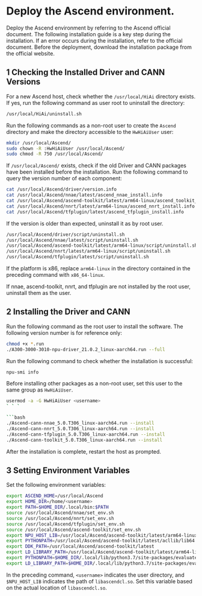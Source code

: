 # Deploy the Ascend environment.

Deploy the Ascend environment by referring to the Ascend official document. The following installation guide 
is a key step during the installation. If an error occurs during the installation, refer to the official document.
Before the deployment, download the installation package from the official website.

## 1 Checking the Installed Driver and CANN Versions

For a new Ascend host, check whether the `/usr/local/HiAi` directory exists. If yes, 
run the following command as user root to uninstall the directory:

```bash
/usr/local/HiAi/uninstall.sh
```

Run the following commands as a non-root user to create the `Ascend` directory and make the
directory accessible to the `HwHiAiUser` user:

```bash
mkdir /usr/local/Ascend/
sudo chown -R :HwHiAiUser /usr/local/Ascend/
sudo chmod -R 750 /usr/local/Ascend/
```

If `/usr/local/Ascend/` exists, check if the old Driver and CANN packages have been installed 
before the installation. 
Run the following command to query the version number of each component:

```bash
cat /usr/local/Ascend/driver/version.info
cat /usr/local/Ascend/nnae/latest/ascend_nnae_install.info
cat /usr/local/Ascend/ascend-toolkit/latest/arm64-linux/ascend_toolkit_install.info
cat /usr/local/Ascend/nnrt/latest/arm64-linux/ascend_nnrt_install.info
cat /usr/local/Ascend/tfplugin/latest/ascend_tfplugin_install.info
```


If the version is older than expected, uninstall it as by root user.

```bash
/usr/local/Ascend/driver/script/uninstall.sh
/usr/local/Ascend/nnae/latest/script/uninstall.sh
/usr/local/Ascend/ascend-toolkit/latest/arm64-linux/script/uninstall.sh
/usr/local/Ascend/nnrt/latest/arm64-linux/script/uninstall.sh
/usr/local/Ascend/tfplugin/latest/script/uninstall.sh
```

If the platform is x86, replace `arm64-linux` in the directory contained in the preceding command with `x86_64-linux`.

If nnae, ascend-toolkit, nnrt, and tfplugin are not installed by the root user, uninstall them as the user.

## 2 Installing the Driver and CANN

Run the following command as the root user to install the software. The following version number is for reference only:

```bash
chmod +x *.run
./A300-3000-3010-npu-driver_21.0.2_linux-aarch64.run --full
```

Run the following command to check whether the installation is successful:

```bash
npu-smi info
```

Before installing other packages as a non-root user, set this user to the same group as `HwHiAiUser`.

```bash
usermod -a -G HwHiAiUser <username>
` ` `

```bash
./Ascend-cann-nnae_5.0.T306_linux-aarch64.run --install
./Ascend-cann-nnrt_5.0.T306_linux-aarch64.run --install
./Ascend-cann-tfplugin_5.0.T306_linux-aarch64.run --install
./Ascend-cann-toolkit_5.0.T306_linux-aarch64.run --install
```

After the installation is complete, restart the host as prompted.

## 3 Setting Environment Variables

Set the following environment variables:

```bash
export ASCEND_HOME=/usr/local/Ascend
export HOME_DIR=/home/<username>
export PATH=$HOME_DIR/.local/bin:$PATH
source /usr/local/Ascend/nnae/set_env.sh
source /usr/local/Ascend/nnrt/set_env.sh
source /usr/local/Ascend/tfplugin/set_env.sh
source /usr/local/Ascend/ascend-toolkit/set_env.sh
export NPU_HOST_LIB=/usr/local/Ascend/ascend-toolkit/latest/arm64-linux/atc/lib64
export PYTHONPATH=/usr/local/Ascend/ascend-toolkit/latest/acllib/lib64:$PYTHONPATH
export DDK_PATH=/usr/local/Ascend/ascend-toolkit/latest
export LD_LIBRARY_PATH=/usr/local/Ascend/ascend-toolkit/latest/arm64-linux/fwkacllib/lib64:/usr/local/Ascend/ascend-toolkit/latest/acllib/lib64:$LD_LIBRARY_PATH
export PYTHONPATH=$HOME_DIR/.local/lib/python3.7/site-packages/evaluate_service/security:$PYTHONPATH
export LD_LIBRARY_PATH=$HOME_DIR/.local/lib/python3.7/site-packages/evaluate_service/security/kmc/aarch64:$LD_LIBRARY_PATH
```

In the preceding command, `<username>` indicates the user directory, 
and `$NPU_HOST_LIB` indicates the path of `libascendcl.so`. 
Set this variable based on the actual location of `libascendcl.so`.